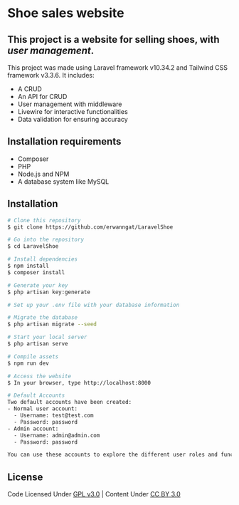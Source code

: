 # Shoe sales website 

## This project is a website for selling shoes, with ***user management***.

This project was made using Laravel framework v10.34.2 and Tailwind CSS framework v3.3.6.
It includes:
- A CRUD
- An API for CRUD
- User management with middleware
- Livewire for interactive functionalities
- Data validation for ensuring accuracy

## Installation requirements
- Composer
- PHP
- Node.js and NPM
- A database system like MySQL

## Installation
```bash
# Clone this repository
$ git clone https://github.com/erwanngat/LaravelShoe

# Go into the repository
$ cd LaravelShoe

# Install dependencies
$ npm install
$ composer install

# Generate your key
$ php artisan key:generate

# Set up your .env file with your database information

# Migrate the database
$ php artisan migrate --seed

# Start your local server 
$ php artisan serve

# Compile assets
$ npm run dev

# Access the website
$ In your browser, type http://localhost:8000

# Default Accounts
Two default accounts have been created:
- Normal user account:
  - Username: test@test.com
  - Password: password
- Admin account:
  - Username: admin@admin.com
  - Password: password

You can use these accounts to explore the different user roles and functionalities in the application.
```

## License 

Code Licensed Under [GPL v3.0](https://www.gnu.org/licenses/gpl-3.0.en.html) | Content Under [CC BY 3.0](https://creativecommons.org/licenses/by/3.0/)
